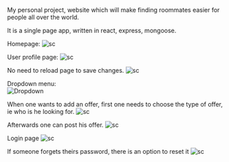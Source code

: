 My personal project, website which will make finding roommates easier for people all over the world.

It is a single page app, written in react, express, mongoose.

Homepage:
![sc](https://i.imgur.com/kjYOrc9.jpg)

User profile page:
![sc](https://i.imgur.com/Wt1zWyg.jpg)

No need to reload page to save changes.
![sc](https://i.imgur.com/Lrd0Ekq.png)

Dropdown menu:  
![Dropdown](https://i.imgur.com/xBOoNiE.gif)

When one wants to add an offer, first one needs to choose the type of offer, ie who is he looking for.
![sc](https://i.imgur.com/1ZC7kxB.jpg)

Afterwards one can post his offer.
![sc](https://i.imgur.com/cfzKEgV.jpg)

Login page
![sc](https://i.imgur.com/qLn89TG.png)

If someone forgets theirs password, there is an option to reset it
![sc](https://i.imgur.com/EBuEk7a.png)
